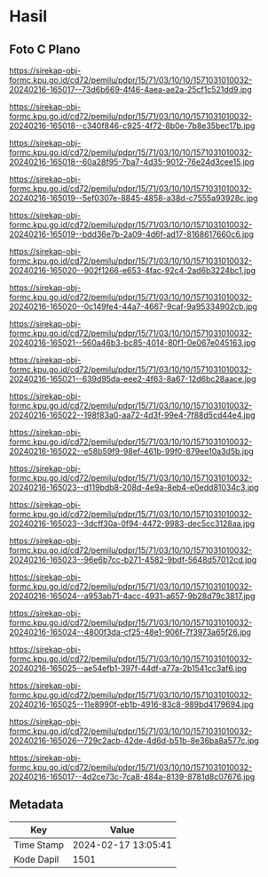 # Hasil

## Foto C Plano

https://sirekap-obj-formc.kpu.go.id/cd72/pemilu/pdpr/15/71/03/10/10/1571031010032-20240216-165017--73d6b669-4f46-4aea-ae2a-25cf1c521dd9.jpg

https://sirekap-obj-formc.kpu.go.id/cd72/pemilu/pdpr/15/71/03/10/10/1571031010032-20240216-165018--c340f846-c925-4f72-8b0e-7b8e35bec17b.jpg

https://sirekap-obj-formc.kpu.go.id/cd72/pemilu/pdpr/15/71/03/10/10/1571031010032-20240216-165018--60a28f95-7ba7-4d35-9012-76e24d3cee15.jpg

https://sirekap-obj-formc.kpu.go.id/cd72/pemilu/pdpr/15/71/03/10/10/1571031010032-20240216-165019--5ef0307e-8845-4858-a38d-c7555a93928c.jpg

https://sirekap-obj-formc.kpu.go.id/cd72/pemilu/pdpr/15/71/03/10/10/1571031010032-20240216-165019--bdd36e7b-2a09-4d6f-ad17-8168617660c6.jpg

https://sirekap-obj-formc.kpu.go.id/cd72/pemilu/pdpr/15/71/03/10/10/1571031010032-20240216-165020--902f1266-e653-4fac-92c4-2ad6b3224bc1.jpg

https://sirekap-obj-formc.kpu.go.id/cd72/pemilu/pdpr/15/71/03/10/10/1571031010032-20240216-165020--0c149fe4-44a7-4667-9caf-9a95334902cb.jpg

https://sirekap-obj-formc.kpu.go.id/cd72/pemilu/pdpr/15/71/03/10/10/1571031010032-20240216-165021--560a46b3-bc85-4014-80f1-0e067e045163.jpg

https://sirekap-obj-formc.kpu.go.id/cd72/pemilu/pdpr/15/71/03/10/10/1571031010032-20240216-165021--639d95da-eee2-4f63-8a67-12d6bc28aace.jpg

https://sirekap-obj-formc.kpu.go.id/cd72/pemilu/pdpr/15/71/03/10/10/1571031010032-20240216-165022--198f83a0-aa72-4d3f-99e4-7f88d5cd44e4.jpg

https://sirekap-obj-formc.kpu.go.id/cd72/pemilu/pdpr/15/71/03/10/10/1571031010032-20240216-165022--e58b59f9-98ef-461b-99f0-879ee10a3d5b.jpg

https://sirekap-obj-formc.kpu.go.id/cd72/pemilu/pdpr/15/71/03/10/10/1571031010032-20240216-165023--d119bdb8-208d-4e9a-8eb4-e0edd81034c3.jpg

https://sirekap-obj-formc.kpu.go.id/cd72/pemilu/pdpr/15/71/03/10/10/1571031010032-20240216-165023--3dcff30a-0f94-4472-9983-dec5cc3128aa.jpg

https://sirekap-obj-formc.kpu.go.id/cd72/pemilu/pdpr/15/71/03/10/10/1571031010032-20240216-165023--96e6b7cc-b271-4582-9bdf-5648d57012cd.jpg

https://sirekap-obj-formc.kpu.go.id/cd72/pemilu/pdpr/15/71/03/10/10/1571031010032-20240216-165024--a953ab71-4acc-4931-a657-9b28d79c3817.jpg

https://sirekap-obj-formc.kpu.go.id/cd72/pemilu/pdpr/15/71/03/10/10/1571031010032-20240216-165024--4800f3da-cf25-48e1-906f-7f3973a65f26.jpg

https://sirekap-obj-formc.kpu.go.id/cd72/pemilu/pdpr/15/71/03/10/10/1571031010032-20240216-165025--ae54efb1-397f-44df-a77a-2b1541cc3af6.jpg

https://sirekap-obj-formc.kpu.go.id/cd72/pemilu/pdpr/15/71/03/10/10/1571031010032-20240216-165025--11e8990f-eb1b-4916-83c8-989bd4179694.jpg

https://sirekap-obj-formc.kpu.go.id/cd72/pemilu/pdpr/15/71/03/10/10/1571031010032-20240216-165026--729c2acb-42de-4d6d-b51b-8e36ba8a577c.jpg

https://sirekap-obj-formc.kpu.go.id/cd72/pemilu/pdpr/15/71/03/10/10/1571031010032-20240216-165017--4d2ce73c-7ca8-484a-8139-8781d8c07676.jpg


## Metadata

| Key        | Value               |
| ---------- | ------------------- |
| Time Stamp | 2024-02-17 13:05:41 |
| Kode Dapil | 1501                |



